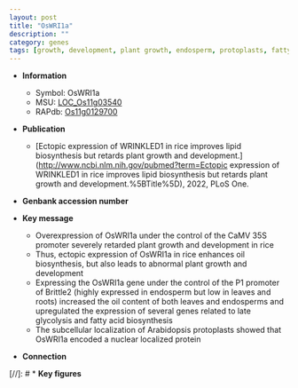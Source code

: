 ```yaml
---
layout: post
title: "OsWRI1a"
description: ""
category: genes
tags: [growth, development, plant growth, endosperm, protoplasts, fatty acid biosynthesis]
---
```


* **Information**  
    + Symbol: OsWRI1a  
    + MSU: [LOC_Os11g03540](http://rice.uga.edu/cgi-bin/ORF_infopage.cgi?orf=LOC_Os11g03540)  
    + RAPdb: [Os11g0129700](http://rapdb.dna.affrc.go.jp/viewer/gbrowse_details/irgsp1?name=Os11g0129700)  

* **Publication**  
    + [Ectopic expression of WRINKLED1 in rice improves lipid biosynthesis but retards plant growth and development.](http://www.ncbi.nlm.nih.gov/pubmed?term=Ectopic expression of WRINKLED1 in rice improves lipid biosynthesis but retards plant growth and development.%5BTitle%5D), 2022, PLoS One.

* **Genbank accession number**  

* **Key message**  
    + Overexpression of OsWRI1a under the control of the CaMV 35S promoter severely retarded plant growth and development in rice
    + Thus, ectopic expression of OsWRI1a in rice enhances oil biosynthesis, but also leads to abnormal plant growth and development
    + Expressing the OsWRI1a gene under the control of the P1 promoter of Brittle2 (highly expressed in endosperm but low in leaves and roots) increased the oil content of both leaves and endosperms and upregulated the expression of several genes related to late glycolysis and fatty acid biosynthesis
    + The subcellular localization of Arabidopsis protoplasts showed that OsWRI1a encoded a nuclear localized protein

* **Connection**  

[//]: # * **Key figures**  


